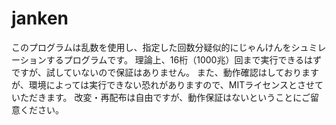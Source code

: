 # janken
このプログラムは乱数を使用し、指定した回数分疑似的にじゃんけんをシュミレーションするプログラムです。
理論上、16桁（1000兆）回まで実行できるはずですが、試していないので保証はありません。
また、動作確認はしておりますが、環境によっては実行できない恐れがありますので、MITライセンスとさせていただきます。
改変・再配布は自由ですが、動作保証はないということにご留意ください。
